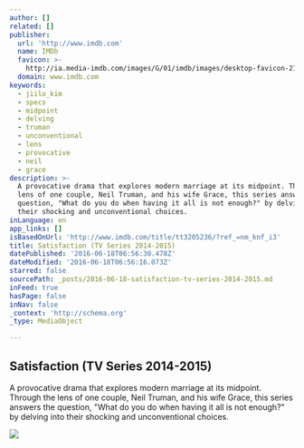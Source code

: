 ```yaml
---
author: []
related: []
publisher:
  url: 'http://www.imdb.com'
  name: IMDb
  favicon: >-
    http://ia.media-imdb.com/images/G/01/imdb/images/desktop-favicon-2165806970._CB270901283_.ico
  domain: www.imdb.com
keywords:
  - jiilo_kim
  - specs
  - midpoint
  - delving
  - truman
  - unconventional
  - lens
  - provocative
  - neil
  - grace
description: >-
  A provocative drama that explores modern marriage at its midpoint. Through the
  lens of one couple, Neil Truman, and his wife Grace, this series answers the
  question, "What do you do when having it all is not enough?" by delving into
  their shocking and unconventional choices.
inLanguage: en
app_links: []
isBasedOnUrl: 'http://www.imdb.com/title/tt3205236/?ref_=nm_knf_i3'
title: Satisfaction (TV Series 2014-2015)
datePublished: '2016-06-18T06:56:30.478Z'
dateModified: '2016-06-18T06:56:16.073Z'
starred: false
sourcePath: _posts/2016-06-18-satisfaction-tv-series-2014-2015.md
inFeed: true
hasPage: false
inNav: false
_context: 'http://schema.org'
_type: MediaObject

---
```

<article style=""><h1>Satisfaction (TV Series 2014-2015)</h1><p>A provocative drama that explores modern marriage at its midpoint. Through the lens of one couple, Neil Truman, and his wife Grace, this series answers the question, "What do you do when having it all is not enough?" by delving into their shocking and unconventional choices.</p><img src="http://ia.media-imdb.com/images/M/MV5BMjM5OTUzNjk1Ml5BMl5BanBnXkFtZTgwMDEwMjUxMjE@._V1_UY1200_CR90,0,630,1200_AL_.jpg" /></article>